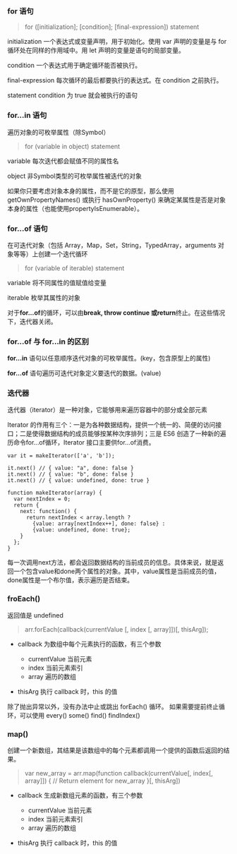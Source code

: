 ### for 语句
>for ([initialization]; [condition]; [final-expression]) statement

initialization  一个表达式或变量声明，用于初始化。使用 var 声明的变量是与 for 循环处在同样的作用域中。用 let 声明的变量是语句的局部变量。

condition  一个表达式用于确定循环能否被执行。

final-expression  每次循环的最后都要执行的表达式。在 condition 之前执行。

statement condition  为 true 就会被执行的语句

### for...in 语句
遍历对象的可枚举属性（除Symbol）
> for (variable in object) statement

variable  每次迭代都会赋值不同的属性名

object  非Symbol类型的可枚举属性被迭代的对象

如果你只要考虑对象本身的属性，而不是它的原型，那么使用 getOwnPropertyNames() 或执行 hasOwnProperty() 来确定某属性是否是对象本身的属性（也能使用propertyIsEnumerable）。

### for...of 语句
在可迭代对象（包括 Array，Map，Set，String，TypedArray，arguments 对象等等）上创建一个迭代循环
> for (variable of iterable) statement

variable  将不同属性的值赋值给变量

iterable  枚举其属性的对象

对于**for...of**的循环，可以由**break, throw  continue 或return**终止。在这些情况下，迭代器关闭。

### for...of 与 for...in 的区别
**for...in** 语句以任意顺序迭代对象的可枚举属性。(key，包含原型上的属性)

**for...of** 语句遍历可迭代对象定义要迭代的数据。(value)

### 迭代器
迭代器（iterator）是一种对象，它能够用来遍历容器中的部分或全部元素

Iterator 的作用有三个：一是为各种数据结构，提供一个统一的、简便的访问接口；二是使得数据结构的成员能够按某种次序排列；三是 ES6 创造了一种新的遍历命令for...of循环，Iterator 接口主要供for...of消费。

```
var it = makeIterator(['a', 'b']);

it.next() // { value: "a", done: false }
it.next() // { value: "b", done: false }
it.next() // { value: undefined, done: true }

function makeIterator(array) {
  var nextIndex = 0;
  return {
    next: function() {
      return nextIndex < array.length ?
        {value: array[nextIndex++], done: false} :
        {value: undefined, done: true};
    }
  };
}
```

每一次调用next方法，都会返回数据结构的当前成员的信息。具体来说，就是返回一个包含value和done两个属性的对象。其中，value属性是当前成员的值，done属性是一个布尔值，表示遍历是否结束。

### froEach()
返回值是 undefined
> arr.forEach(callback(currentValue [, index [, array]])[, thisArg]);

- callback  为数组中每个元素执行的函数，有三个参数
  - currentValue  当前元素
  - index  当前元素索引
  - array  遍历的数组

- thisArg  执行 callback 时，this 的值

除了抛出异常以外，没有办法中止或跳出 forEach() 循环。
如果需要提前终止循环，可以使用 every() some() find() findIndex()

### map()
创建一个新数组，其结果是该数组中的每个元素都调用一个提供的函数后返回的结果。

> var new_array = arr.map(function callback(currentValue[, index[, array]]) {
  // Return element for new_array 
}[, thisArg])

- callback  生成新数组元素的函数，有三个参数
  - currentValue  当前元素
  - index  当前元素索引
  - array  遍历的数组

- thisArg  执行 callback 时，this 的值